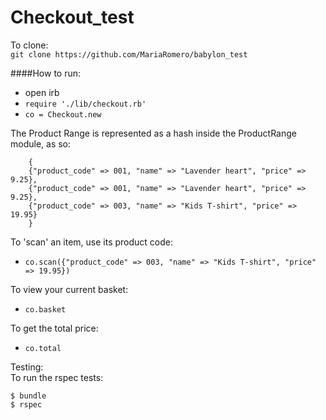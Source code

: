 # Checkout_test

To clone:  
`git clone https://github.com/MariaRomero/babylon_test`  

####How to run:  
- open irb
- `require './lib/checkout.rb'`
- `co = Checkout.new`

The Product Range is represented as a hash inside the ProductRange module, as so:
```
    {
    {"product_code" => 001, "name" => "Lavender heart", "price" => 9.25},
    {"product_code" => 001, "name" => "Lavender heart", "price" => 9.25},
    {"product_code" => 003, "name" => "Kids T-­shirt", "price" => 19.95}
    }
```

To 'scan' an item, use its product code:
- `co.scan({"product_code" => 003, "name" => "Kids T-­shirt", "price" => 19.95})`  

To view your current basket:
- `co.basket`  

To get the total price:
- `co.total`

Testing:  
To run the rspec tests:

````
$ bundle
$ rspec
```` 
